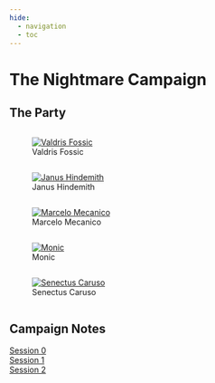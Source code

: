 ```yaml
---
hide:
  - navigation
  - toc
---
```


# The Nightmare Campaign

## The Party

<div class="row">
  <div class="column">
    <figure markdown="span">
      <a href="https://half-guinea-press.github.io/Nocturnal_Campaign/players/Valdris_Fossic/"><img src="https://half-guinea-press.github.io/Nocturnal_Campaign/images/Valdris Fossic.jpg" alt="Valdris Fossic"></a>
      <figcaption>Valdris Fossic</figcaption>
    </figure>
  </div>
  <div class="column">
    <figure markdown="span">
      <a href="https://half-guinea-press.github.io/Nocturnal_Campaign/players/Janus_Hindemith/"><img src="https://half-guinea-press.github.io/Nocturnal_Campaign/images/Janus_Hindemith.jpg" alt="Janus Hindemith"></a>
      <figcaption>Janus Hindemith</figcaption>
    </figure>
  </div>
  <div class="column">
    <figure markdown="span">
      <a href="https://half-guinea-press.github.io/Nocturnal_Campaign/players/Marcelo_Mecanico/"><img src="https://half-guinea-press.github.io/Nocturnal_Campaign/images/Marcelo_Mecanico.jpg" alt="Marcelo Mecanico"></a>
      <figcaption>Marcelo Mecanico</figcaption>
    </figure>
  </div>
  <div class="column">
    <figure markdown="span">
      <a href="https://half-guinea-press.github.io/Nocturnal_Campaign/players/Monic/"><img src="https://half-guinea-press.github.io/Nocturnal_Campaign/images/Gargoyle_SunSoulMonk.jpg" alt="Monic"></a>
      <figcaption>Monic</figcaption>
    </figure>
  </div>
  <div class="column">
    <figure markdown="span">
      <a href="https://half-guinea-press.github.io/Nocturnal_Campaign/players/Senectus_Caruso/"><img src="https://half-guinea-press.github.io/Nocturnal_Campaign/images/Senectus_Caruso.jpg" alt="Senectus Caruso"></a>
      <figcaption>Senectus Caruso</figcaption>
    </figure>
  </div>
 </div>

## Campaign Notes

[Session 0](https://half-guinea-press.github.io/Nocturnal_Campaign/campaign_notes/Session%200/)<br>
[Session 1](https://half-guinea-press.github.io/Nocturnal_Campaign/campaign_notes/Session%201/)<br>
[Session 2](https://half-guinea-press.github.io/Nocturnal_Campaign/campaign_notes/Session%202/)<br>
